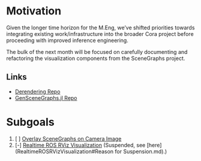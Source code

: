# Motivation
Given the longer time horizon for the M.Eng, we’ve shifted priorities towards
integrating existing work/infrastructure into the broader Cora project before
proceeding with improved inference engineering.

The bulk of the next month will be focused on carefully
documenting and refactoring the visualization components from the SceneGraphs
project.

## Links
* [Derendering Repo](https://github.com/probcomp/Derendering.git)
* [GenSceneGraphs.jl Repo](https://github.com/probcomp/GenSceneGraphs.jl)

# Subgoals
1) [ ] [Overlay SceneGraphs on Camera Image](OverlaySceneGraphOnCameraImage)
2) [-] [Realtime ROS RViz Visualization](RealtimeROSRVizVisualization) (Suspended, see [here](RealtimeROSRVizVisualization#Reason for Suspension.md).)
